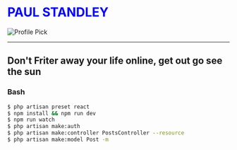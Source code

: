 # <h1 style="color:blue"><strong>PAUL STANDLEY</strong></h1>

![Profile Pick](http://res.cloudinary.com/pieol2/image/upload/v1516543296/profile-small.png)

___

## Don't Friter away your life online, get out go see the sun

### Bash

```BASH
$ php artisan preset react
$ npm install && npm run dev
$ npm run watch
$ php artisan make:auth
$ php artisan make:controller PostsController --resource
$ php artisan make:model Post -m
```

